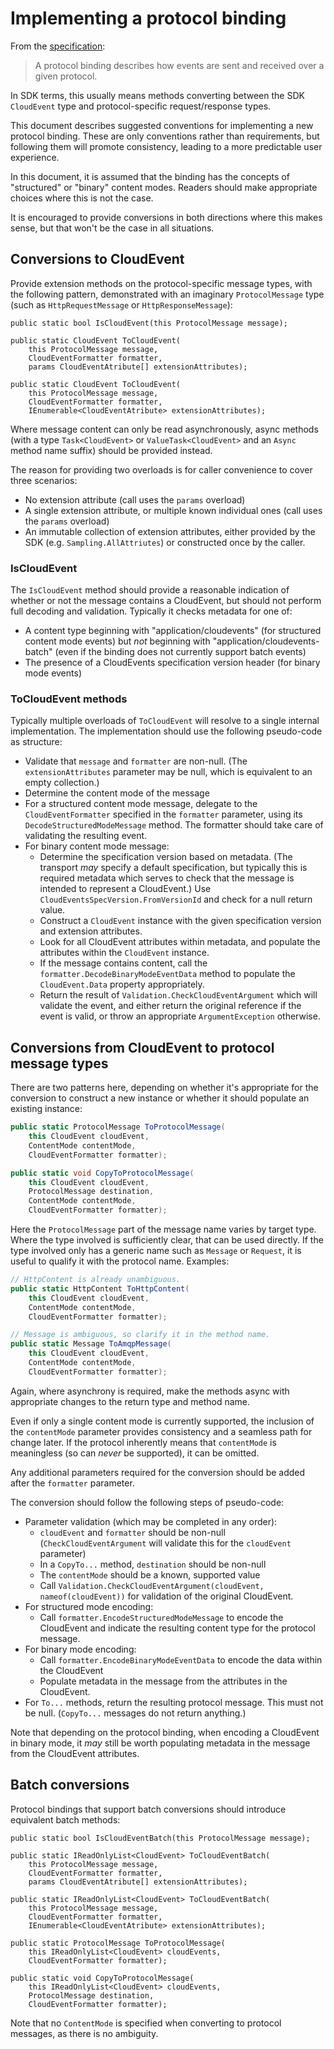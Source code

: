 # Implementing a protocol binding

From the [specification](https://github.com/cloudevents/spec/blob/v1.0.1/spec.md#protocol-binding):

> A protocol binding describes how events are sent and received over a given protocol.

In SDK terms, this usually means methods converting between
the SDK `CloudEvent` type and protocol-specific request/response
types.

This document describes suggested conventions for implementing a new
protocol binding. These are only conventions rather than
requirements, but following them will promote consistency, leading
to a more predictable user experience.

In this document, it is assumed that the binding has the concepts
of "structured" or "binary" content modes. Readers should
make appropriate choices where this is not the case.

It is encouraged to provide conversions in both directions where
this makes sense, but that won't be the case in all situations.

## Conversions to CloudEvent

Provide extension methods on the protocol-specific message types,
with the following pattern, demonstrated with an imaginary
`ProtocolMessage` type (such as `HttpRequestMessage` or
`HttpResponseMessage`):

```
public static bool IsCloudEvent(this ProtocolMessage message);

public static CloudEvent ToCloudEvent(
    this ProtocolMessage message,
    CloudEventFormatter formatter,
    params CloudEventAtribute[] extensionAttributes);

public static CloudEvent ToCloudEvent(
    this ProtocolMessage message,
    CloudEventFormatter formatter,
    IEnumerable<CloudEventAtribute> extensionAttributes);
```

Where message content can only be read asynchronously, async methods
(with a type `Task<CloudEvent>` or `ValueTask<CloudEvent>` and an
`Async` method name suffix) should be provided instead.

The reason for providing two overloads is for caller convenience to
cover three scenarios:

- No extension attribute (call uses the `params` overload)
- A single extension attribute, or multiple known individual ones
  (call uses the `params` overload)
- An immutable collection of extension attributes, either provided by
  the SDK (e.g. `Sampling.AllAttriutes`) or constructed once by the
  caller.

### IsCloudEvent

The `IsCloudEvent` method should provide a reasonable indication of
whether or not the message contains a CloudEvent, but should not
perform full decoding and validation. Typically it checks metadata
for one of:

- A content type beginning with "application/cloudevents" (for
  structured content mode events) but *not* beginning with
  "application/cloudevents-batch" (even if the binding does not
  currently support batch events)
- The presence of a CloudEvents specification version header (for
  binary mode events)

### ToCloudEvent methods

Typically multiple overloads of `ToCloudEvent` will resolve to a
single internal implementation. The implementation should use the
following pseudo-code as structure:

- Validate that `message` and `formatter` are non-null. (The
  `extensionAttributes` parameter may be null, which is equivalent
  to an empty collection.)
- Determine the content mode of the message
- For a structured content mode message, delegate to the
  `CloudEventFormatter` specified in the `formatter` parameter,
  using its `DecodeStructuredModeMessage` method. The formatter
  should take care of validating the resulting event.
- For binary content mode message:
  - Determine the specification version based on metadata. (The
    transport *may* specify a default specification, but typically
    this is required metadata which serves to check that the message
    is intended to represent a CloudEvent.) Use
    `CloudEventsSpecVersion.FromVersionId` and check for a null return
    value.
  - Construct a `CloudEvent` instance with the given specification
    version and extension attributes.
  - Look for all CloudEvent attributes within metadata, and populate
    the attributes within the `CloudEvent` instance.
  - If the message contains content, call the
    `formatter.DecodeBinaryModeEventData` method to populate the
    `CloudEvent.Data` property appropriately.
  - Return the result of `Validation.CheckCloudEventArgument` which
    will validate the event, and either return the original reference if
    the event is valid, or throw an appropriate `ArgumentException`
    otherwise.

## Conversions from CloudEvent to protocol message types

There are two patterns here, depending on whether it's appropriate
for the conversion to construct a new instance or whether it should
populate an existing instance:

```csharp
public static ProtocolMessage ToProtocolMessage(
    this CloudEvent cloudEvent,
    ContentMode contentMode,
    CloudEventFormatter formatter);

public static void CopyToProtocolMessage(
    this CloudEvent cloudEvent,
    ProtocolMessage destination,
    ContentMode contentMode,
    CloudEventFormatter formatter);
```

Here the `ProtocolMessage` part of the message name varies by target
type. Where the type involved is sufficiently clear, that can be
used directly. If the type involved only has a generic name such as
`Message` or `Request`, it is useful to qualify it with the protocol
name. Examples:

```csharp
// HttpContent is already unambiguous.
public static HttpContent ToHttpContent(
    this CloudEvent cloudEvent,
    ContentMode contentMode,
    CloudEventFormatter formatter);

// Message is ambiguous, so clarify it in the method name.
public static Message ToAmqpMessage(
    this CloudEvent cloudEvent,
    ContentMode contentMode,
    CloudEventFormatter formatter);
```

Again, where asynchrony is required, make the methods async with
appropriate changes to the return type and method name.

Even if only a single content mode is currently supported, the
inclusion of the `contentMode` parameter provides consistency and a
seamless path for change later. If the protocol inherently means
that `contentMode` is meaningless (so can *never* be supported), it
can be omitted.

Any additional parameters required for the conversion should be
added after the `formatter` parameter.

The conversion should follow the following steps of pseudo-code:

- Parameter validation (which may be completed in any order):
  - `cloudEvent` and `formatter` should be non-null
    (`CheckCloudEventArgument` will validate this for the `cloudEvent` parameter)
  - In a `CopyTo...` method, `destination` should be non-null
  - The `contentMode` should be a known, supported value
  - Call `Validation.CheckCloudEventArgument(cloudEvent, nameof(cloudEvent))`
    for validation of the original CloudEvent.
- For structured mode encoding:
  - Call `formatter.EncodeStructuredModeMessage` to encode
    the CloudEvent and indicate the resulting content type
    for the protocol message.
- For binary mode encoding:
  - Call `formatter.EncodeBinaryModeEventData` to encode
    the data within the CloudEvent
  - Populate metadata in the message from the attributes in the
    CloudEvent.
- For `To...` methods, return the resulting protocol message.
  This must not be null. (`CopyTo...` messages do not return
  anything.)

Note that depending on the protocol binding, when encoding a CloudEvent
in binary mode, it *may* still be worth populating metadata in the
message from the CloudEvent attributes.

## Batch conversions

Protocol bindings that support batch conversions should introduce
equivalent batch methods:

```
public static bool IsCloudEventBatch(this ProtocolMessage message);

public static IReadOnlyList<CloudEvent> ToCloudEventBatch(
    this ProtocolMessage message,
    CloudEventFormatter formatter,
    params CloudEventAtribute[] extensionAttributes);

public static IReadOnlyList<CloudEvent> ToCloudEventBatch(
    this ProtocolMessage message,
    CloudEventFormatter formatter,
    IEnumerable<CloudEventAtribute> extensionAttributes);

public static ProtocolMessage ToProtocolMessage(
    this IReadOnlyList<CloudEvent> cloudEvents,
    CloudEventFormatter formatter);

public static void CopyToProtocolMessage(
    this IReadOnlyList<CloudEvent> cloudEvents,
    ProtocolMessage destination,
    CloudEventFormatter formatter);
```

Note that no `ContentMode` is specified when converting to protocol
messages, as there is no ambiguity.
